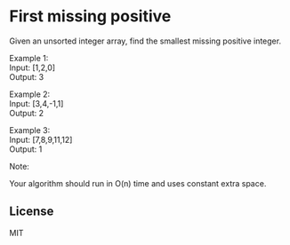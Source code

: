 # First missing positive

Given an unsorted integer array, find the smallest missing positive integer.

Example 1:  
Input: [1,2,0]  
Output: 3  

Example 2:  
Input: [3,4,-1,1]  
Output: 2  

Example 3:  
Input: [7,8,9,11,12]  
Output: 1  

Note:

Your algorithm should run in O(n) time and uses constant extra space.

License
----
MIT

